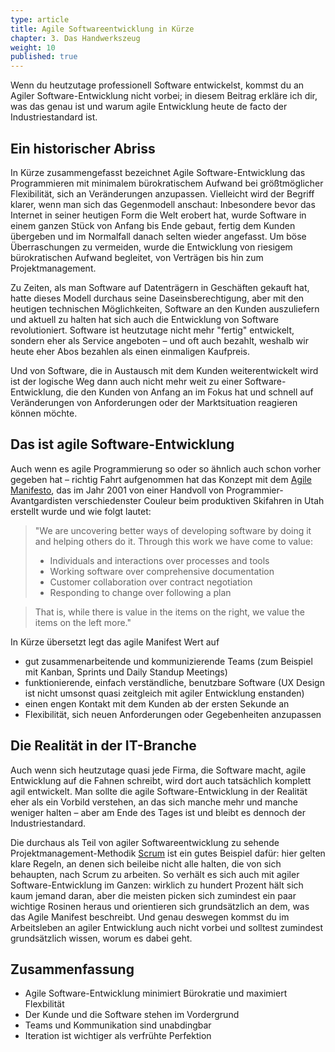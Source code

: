```yaml
---
type: article
title: Agile Softwareentwicklung in Kürze
chapter: 3. Das Handwerkszeug
weight: 10
published: true
---
```


Wenn du heutzutage professionell Software entwickelst, kommst du an Agiler Software-Entwicklung nicht vorbei; in diesem Beitrag erkläre ich dir, was das genau ist und warum agile Entwicklung heute de facto der Industriestandard ist.

## Ein historischer Abriss

In Kürze zusammengefasst bezeichnet Agile Software-Entwicklung das Programmieren mit minimalem bürokratischem Aufwand bei größtmöglicher Flexibilität, sich an Veränderungen anzupassen. Vielleicht wird der Begriff klarer, wenn man sich das Gegenmodell anschaut: Inbesondere bevor das Internet in seiner heutigen Form die Welt erobert hat, wurde Software in einem ganzen Stück von Anfang bis Ende gebaut, fertig dem Kunden übergeben und im Normalfall danach selten wieder angefasst. Um böse Überraschungen zu vermeiden, wurde die Entwicklung von riesigem bürokratischen Aufwand begleitet, von Verträgen bis hin zum Projektmanagement.

Zu Zeiten, als man Software auf Datenträgern in Geschäften gekauft hat, hatte dieses Modell durchaus seine Daseinsberechtigung, aber mit den heutigen technischen Möglichkeiten, Software an den Kunden auszuliefern und aktuell zu halten hat sich auch die Entwicklung von Software revolutioniert. Software ist heutzutage nicht mehr "fertig" entwickelt, sondern eher als Service angeboten – und oft auch bezahlt, weshalb wir heute eher Abos bezahlen als einen einmaligen Kaufpreis.

Und von Software, die in Austausch mit dem Kunden weiterentwickelt wird ist der logische Weg dann auch nicht mehr weit zu einer Software-Entwicklung, die den Kunden von Anfang an im Fokus hat und schnell auf Veränderungen von Anforderungen oder der Marktsituation reagieren können möchte.

## Das ist agile Software-Entwicklung

Auch wenn es agile Programmierung so oder so ähnlich auch schon vorher gegeben hat – richtig Fahrt aufgenommen hat das Konzept mit dem [Agile Manifesto](http://agilemanifesto.org/), das im Jahr 2001 von einer Handvoll von Programmier-Avantgardisten verschiedenster Couleur beim produktiven Skifahren in Utah erstellt wurde und wie folgt lautet:

> "We are uncovering better ways of developing software by doing it and helping others do it. Through this work we have come to value:
>
> - Individuals and interactions over processes and tools
> - Working software over comprehensive documentation
> - Customer collaboration over contract negotiation
> - Responding to change over following a plan

> That is, while there is value in the items on the right, we value the items on the left more."

In Kürze übersetzt legt das agile Manifest Wert auf

- gut zusammenarbeitende und kommunizierende Teams (zum Beispiel mit Kanban, Sprints und Daily Standup Meetings)
- funktionierende, einfach verständliche, benutzbare Software (UX Design ist nicht umsonst quasi zeitgleich mit agiler Entwicklung enstanden)
- einen engen Kontakt mit dem Kunden ab der ersten Sekunde an
- Flexibilität, sich neuen Anforderungen oder Gegebenheiten anzupassen

## Die Realität in der IT-Branche

Auch wenn sich heutzutage quasi jede Firma, die Software macht, agile Entwicklung auf die Fahnen schreibt, wird dort auch tatsächlich komplett agil entwickelt. Man sollte die agile Software-Entwicklung in der Realität eher als ein Vorbild verstehen, an das sich manche mehr und manche weniger halten – aber am Ende des Tages ist und bleibt es dennoch der Industriestandard.

Die durchaus als Teil von agiler Softwareentwicklung zu sehende Projektmanagement-Methodik [Scrum](https://de.wikipedia.org/wiki/Scrum) ist ein gutes Beispiel dafür: hier gelten klare Regeln, an denen sich beileibe nicht alle halten, die von sich behaupten, nach Scrum zu arbeiten. So verhält es sich auch mit agiler Software-Entwicklung im Ganzen: wirklich zu hundert Prozent hält sich kaum jemand daran, aber die meisten picken sich zumindest ein paar wichtige Rosinen heraus und orientieren sich grundsätzlich an dem, was das Agile Manifest beschreibt. Und genau deswegen kommst du im Arbeitsleben an agiler Entwicklung auch nicht vorbei und solltest zumindest grundsätzlich wissen, worum es dabei geht.

## Zusammenfassung

- Agile Software-Entwicklung minimiert Bürokratie und maximiert Flexbilität
- Der Kunde und die Software stehen im Vordergrund
- Teams und Kommunikation sind unabdingbar
- Iteration ist wichtiger als verfrühte Perfektion

<img src="https://vg09.met.vgwort.de/na/56254923bfc7458cb6b3d637de3e99a5" width="1" height="1" alt="">
